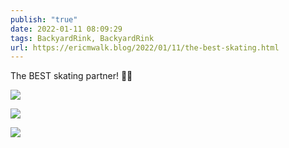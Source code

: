 ```yaml
---
publish: "true"
date: 2022-01-11 08:09:29
tags: BackyardRink, BackyardRink
url: https://ericmwalk.blog/2022/01/11/the-best-skating.html
---
```


The BEST skating partner! 🏒🐶

![](https://ericmwalk.blog/uploads/2022/7b98c4b354.jpg)

![](https://ericmwalk.blog/uploads/2022/6205298f66.jpg)

![](https://ericmwalk.blog/uploads/2022/7cfd75ceb3.jpg)